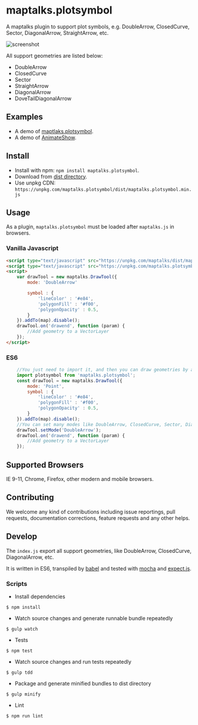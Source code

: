 # maptalks.plotsymbol

A maptalks plugin to support plot symbols, e.g.  DoubleArrow, ClosedCurve, Sector, DiagonalArrow, StraightArrow, etc.

![screenshot](https://user-images.githubusercontent.com/5208386/58606045-90747000-82cc-11e9-9f28-73f9be783342.png)

All support geometries are listed below:
* DoubleArrow
* ClosedCurve
* Sector
* StraightArrow
* DiagonalArrow
* DoveTailDiagonalArrow

## Examples

* A demo of [maptlaks.plotsymbol](https://fuzhenn.github.io/maptalks.plotsymbol/demo/).
* A demo of [AnimateShow](https://fuzhenn.github.io/maptalks.plotsymbol/demo/animateShow.html).

## Install
  
* Install with npm: ```npm install maptalks.plotsymbol```. 
* Download from [dist directory](https://github.com/maptalks/maptalks.plotsymbol/tree/gh-pages/dist).
* Use unpkg CDN: ```https://unpkg.com/maptalks.plotsymbol/dist/maptalks.plotsymbol.min.js```

## Usage

As a plugin, ```maptalks.plotsymbol``` must be loaded after ```maptalks.js``` in browsers.

### Vanilla Javascript
```html
<script type="text/javascript" src="https://unpkg.com/maptalks/dist/maptalks.min.js"></script>
<script type="text/javascript" src="https://unpkg.com/maptalks.plotsymbol/dist/maptalks.plotsymbol.min.js"></script>
<script>
    var drawTool = new maptalks.DrawTool({
        mode: 'DoubleArrow'

        symbol : {
            'lineColor' : '#e84',
            'polygonFill' : '#f00',
            'polygonOpacity' : 0.5,
        }
    }).addTo(map).disable();
    drawTool.on('drawend', function (param) {
        //Add geometry to a VectorLayer
    });
</script>
```

### ES6

```javascript
    //You just need to import it, and then you can draw geometries by a drawtool.
    import plotsymbol from 'maptalks.plotsymbol';
    const drawTool = new maptalks.DrawTool({
        mode: 'Point',
        symbol : {
            'lineColor' : '#e84',
            'polygonFill' : '#f00',
            'polygonOpacity' : 0.5,
        }
    }).addTo(map).disable();
    //You can set many modes like DoubleArrow, ClosedCurve, Sector, DiagonalArrow, StraightArrow and so on.
    drawTool.setMode('DoubleArrow');
    drawTool.on('drawend', function (param) {
        //Add geometry to a VectorLayer
    });

```

## Supported Browsers

IE 9-11, Chrome, Firefox, other modern and mobile browsers.

## Contributing

We welcome any kind of contributions including issue reportings, pull requests, documentation corrections, feature requests and any other helps.

## Develop

The ```index.js``` export all support geometries, like DoubleArrow, ClosedCurve, DiagonalArrow, etc.

It is written in ES6, transpiled by [babel](https://babeljs.io/) and tested with [mocha](https://mochajs.org) and [expect.js](https://github.com/Automattic/expect.js).

### Scripts

* Install dependencies
```shell
$ npm install
```

* Watch source changes and generate runnable bundle repeatedly
```shell
$ gulp watch
```

* Tests
```shell
$ npm test
```

* Watch source changes and run tests repeatedly
```shell
$ gulp tdd
```

* Package and generate minified bundles to dist directory
```shell
$ gulp minify
```

* Lint
```shell
$ npm run lint
```
